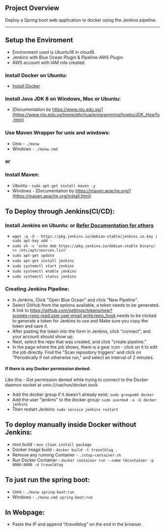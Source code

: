 ## Project Overview

Deploy a Spring boot web application to docker using the Jenkins pipeline. 

---

## Setup the Enviroment

* Environment used is Ubuntu18 in cloud9.
* Jenkins with Blue Ocean Plugin & Pipeline-AWS Plugin.
* AWS account with IAM role created.

### Install Docker on Ubuntu:

* [Install Docker](https://docs.docker.com/engine/install/ubuntu/) 

### Install Java JDK 8 on Windows, Mac or Ubuntu:

* [Documentation by https://www.ntu.edu.sg/](https://www.ntu.edu.sg/home/ehchua/programming/howto/JDK_HowTo.html)

### Use Maven Wrapper for unix and windows:

* Unix - `./mvnw`
* Windows - `./mvnw.cmd`

### or 

### Install Maven: 

* Ubuntu - `sudo apt-get install maven -y`
* Windows - [Documentation by https://maven.apache.org/](https://maven.apache.org/install.html)

## To Deploy through Jenkins(CI/CD):

### Install Jenkins on Ubuntu: or [Refer Documentation for others](https://www.jenkins.io/download/)

* `wget -q -O - https://pkg.jenkins.io/debian-stable/jenkins.io.key | sudo apt-key add -`
* `sudo sh -c 'echo deb https://pkg.jenkins.io/debian-stable binary/ >> /etc/apt/sources.list'`
* `sudo apt-get update`
* `sudo apt-get install jenkins`
* `sudo systemctl start jenkins`
* `sudo systemctl enable jenkins`
* `sudo systemctl status jenkins`

### Creating Jenkins Pipeline:

* In Jenkins, Click "Open Blue Ocean" and click "New Pipeline".
* Select GitHub from the options available, a token needs to be generated. A link to https://github.com/settings/tokens/new?scopes=repo,read:user,user:email,write:repo_hook needs to be clicked to generate a token for Jenkins to use and Make sure you copy the token and save it.
* After pasting the token into the form in Jenkins, click "connect", and your account should show up.
* Next, select the repo that was created, and click "create pipeline."
* In the page where the job shows, there is a gear icon - click on it to edit the job directly. Find the "Scan repository triggers" and click on "Periodically if not otherwise run," and select an interval of 2 minutes.

#### If there is any Docker permission denied:
Like this - Got permission denied while trying to connect to the Docker daemon socket at unix:///var/run/docker.sock
* Add the docker group if it doesn't already exist: `sudo groupadd docker`
* Add the user "jenkins" to the docker group: `sudo usermod -a -G docker jenkins`
* Then restart Jenkins: `sudo service jenkins restart`

## To deploy manually inside Docker without Jenkins:

* mvn build - `mvn clean install package`
* Docker image build - `docker build -t travelblog .`
* Remove any running Container - `./stop-container.sh`
* Run Docker Container - `docker container run --name tbcontainer -p 8000:8080 -d travelblog`

## To just run the spring boot:

* Unix - `./mvnw spring-boot:run`
* Windows - `./mvnw.cmd spring-boot:run`

## In Webpage:

* Paste the IP and append “/travelblog” on the end in the browser.
